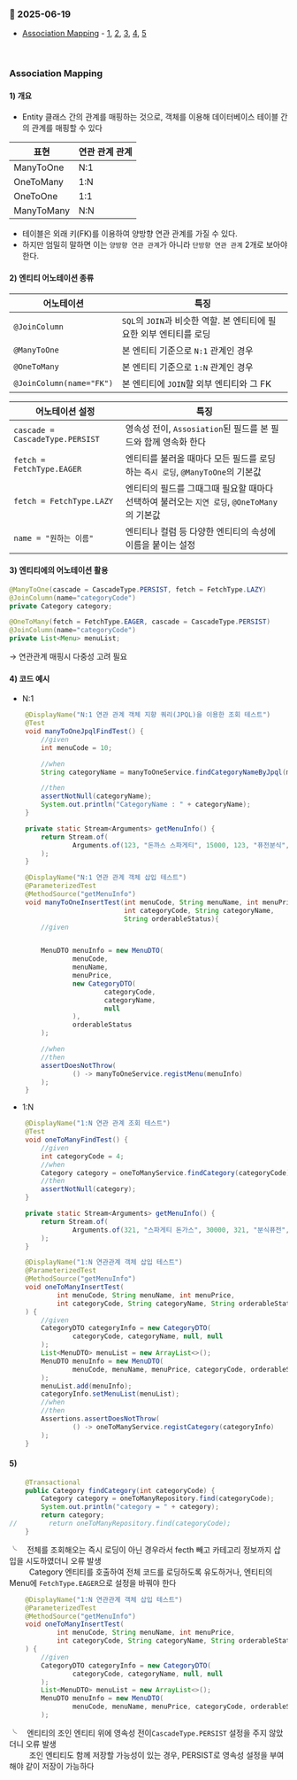 ### :link: 2025-06-19
- [Association Mapping](#association-mapping) - [1](#1-개요), [2](#2-엔티티-어노테이션-종류), [3](#3-엔티티에의-어노테이션-활용), [4](#4-코드-예시), [5](#5)
 
&nbsp;
### Association Mapping
#### 1) 개요
- Entity 클래스 간의 관계를 매핑하는 것으로, 객체를 이용해 데이터베이스 테이블 간의 관계를 매핑할 수 있다

|표현|연관 관계 관계|
|--|--|
|ManyToOne|N:1|
|OneToMany|1:N|
|OneToOne|1:1|
|ManyToMany|N:N|

- 테이블은 외래 키(FK)를 이용하여 양방향 연관 관계를 가질 수 있다.
- 하지만 엄밀히 말하면 이는 `양방향 연관 관계`가 아니라 `단방향 연관 관계` 2개로 보아야 한다.
#### 2) 엔티티 어노테이션 종류
|어노테이션|특징|
|--|--|
|`@JoinColumn`|`SQL`의 `JOIN`과 비슷한 역할. 본 엔티티에 필요한 외부 엔티티를 로딩|
|`@ManyToOne`|본 엔티티 기준으로 `N:1` 관계인 경우|
|`@OneToMany`|본 엔티티 기준으로 `1:N` 관계인 경우|
|`@JoinColumn(name="FK")`|본 엔티티에 `JOIN`할 외부 엔티티와 그 FK|

|어노테이션 설정|특징|
|--|--|
|`cascade = CascadeType.PERSIST`|영속성 전이, `Assosiation`된 필드를 본 필드와 함께 영속화 한다|
|`fetch = FetchType.EAGER`|엔티티를 불러올 때마다 모든 필드를 로딩하는 `즉시 로딩`, `@ManyToOne`의 기본값|
|`fetch = FetchType.LAZY`|엔티티의 필드를 그때그때 필요할 때마다 선택하여 불러오는 `지연 로딩`, `@OneToMany`의 기본값|
|`name = "원하는 이름"`|엔티티나 컬럼 등 다양한 엔티티의 속성에 이름을 붙이는 설정|
#### 3) 엔티티에의 어노테이션 활용
```java
@ManyToOne(cascade = CascadeType.PERSIST, fetch = FetchType.LAZY)
@JoinColumn(name="categoryCode")
private Category category;
```
```java
@OneToMany(fetch = FetchType.EAGER, cascade = CascadeType.PERSIST)
@JoinColumn(name="categoryCode")
private List<Menu> menuList;
```
→ 연관관계 매핑시 다중성 고려 필요

#### 4) 코드 예시
- N:1
```java
    @DisplayName("N:1 연관 관계 객체 지향 쿼리(JPQL)을 이용한 조회 테스트")
    @Test
    void manyToOneJpqlFindTest() {
        //given
        int menuCode = 10;

        //when
        String categoryName = manyToOneService.findCategoryNameByJpql(menuCode);

        //then
        assertNotNull(categoryName);
        System.out.println("CategoryName : " + categoryName);
    }

    private static Stream<Arguments> getMenuInfo() {
        return Stream.of(
                Arguments.of(123, "돈까스 스파게티", 15000, 123, "퓨전분식", "Y")
        );
    }

    @DisplayName("N:1 연관 관계 객체 삽입 테스트")
    @ParameterizedTest
    @MethodSource("getMenuInfo")
    void manyToOneInsertTest(int menuCode, String menuName, int menuPrice,
                             int categoryCode, String categoryName,
                             String orderableStatus){
        //given


        MenuDTO menuInfo = new MenuDTO(
                menuCode,
                menuName,
                menuPrice,
                new CategoryDTO(
                        categoryCode,
                        categoryName,
                        null
                ),
                orderableStatus
        );

        //when
        //then
        assertDoesNotThrow(
                () -> manyToOneService.registMenu(menuInfo)
        );
    }
```
- 1:N
```java
    @DisplayName("1:N 연관 관계 조회 테스트")
    @Test
    void oneToManyFindTest() {
        //given
        int categoryCode = 4;
        //when
        Category category = oneToManyService.findCategory(categoryCode);
        //then
        assertNotNull(category);
    }

    private static Stream<Arguments> getMenuInfo() {
        return Stream.of(
                Arguments.of(321, "스파게티 돈가스", 30000, 321, "분식퓨전", "Y")
        );
    }

    @DisplayName("1:N 연관관계 객체 삽입 테스트")
    @ParameterizedTest
    @MethodSource("getMenuInfo")
    void oneToManyInsertTest(
            int menuCode, String menuName, int menuPrice,
            int categoryCode, String categoryName, String orderableStatus
    ) {
        //given
        CategoryDTO categoryInfo = new CategoryDTO(
                categoryCode, categoryName, null, null
        );
        List<MenuDTO> menuList = new ArrayList<>();
        MenuDTO menuInfo = new MenuDTO(
                menuCode, menuName, menuPrice, categoryCode, orderableStatus
        );
        menuList.add(menuInfo);
        categoryInfo.setMenuList(menuList);
        //when
        //then
        Assertions.assertDoesNotThrow(
                () -> oneToManyService.registCategory(categoryInfo)
        );
    }
```
#### 5)
```java
    @Transactional
    public Category findCategory(int categoryCode) {
        Category category = oneToManyRepository.find(categoryCode);
        System.out.println("category = " + category);
        return category;
//        return oneToManyRepository.find(categoryCode); 
    }
``` 
╰&emsp; 전체를 조회해오는 즉시 로딩이 아닌 경우라서 fecth 빼고 카테고리 정보까지 삽입을 시도하였더니 오류 발생     
 &emsp; &emsp; Category 엔티티를 호출하여 전체 코드를 로딩하도록 유도하거나, 엔티티의 Menu에 `FetchType.EAGER`으로 설정을 바꿔야 한다

```java
    @DisplayName("1:N 연관관계 객체 삽입 테스트")
    @ParameterizedTest
    @MethodSource("getMenuInfo")
    void oneToManyInsertTest(
            int menuCode, String menuName, int menuPrice,
            int categoryCode, String categoryName, String orderableStatus
    ) {
        //given
        CategoryDTO categoryInfo = new CategoryDTO(
                categoryCode, categoryName, null, null
        );
        List<MenuDTO> menuList = new ArrayList<>();
        MenuDTO menuInfo = new MenuDTO(
                menuCode, menuName, menuPrice, categoryCode, orderableStatus
        );
```
╰&emsp; 엔티티의 조인 엔티티 위에 영속성 전이`CascadeType.PERSIST` 설정을 주지 않았더니 오류 발생     
 &emsp; &emsp; 조인 엔티티도 함께 저장할 가능성이 있는 경우, PERSIST로 영속성 설정을 부여해야 같이 저장이 가능하다
